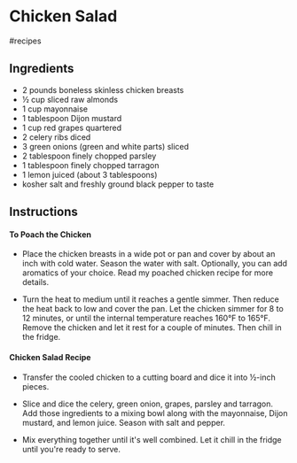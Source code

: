 # Chicken Salad

#recipes 

## Ingredients

- 2 pounds boneless skinless chicken breasts
- ½ cup sliced raw almonds
- 1 cup mayonnaise
- 1 tablespoon Dijon mustard
- 1 cup red grapes quartered
- 2 celery ribs diced
- 3 green onions (green and white parts) sliced
- 2 tablespoon finely chopped parsley
- 1 tablespoon finely chopped tarragon
- 1 lemon juiced (about 3 tablespoons)
- kosher salt and freshly ground black pepper to taste

## Instructions

#### To Poach the Chicken

- Place the chicken breasts in a wide pot or pan and cover by about an inch with cold water. Season the water with salt. Optionally, you can add aromatics of your choice. Read my poached chicken recipe for more details.
    
- Turn the heat to medium until it reaches a gentle simmer. Then reduce the heat back to low and cover the pan. Let the chicken simmer for 8 to 12 minutes, or until the internal temperature reaches 160°F to 165°F. Remove the chicken and let it rest for a couple of minutes. Then chill in the fridge.
    

#### Chicken Salad Recipe

- Transfer the cooled chicken to a cutting board and dice it into ½-inch pieces.
    
- Slice and dice the celery, green onion, grapes, parsley and tarragon. Add those ingredients to a mixing bowl along with the mayonnaise, Dijon mustard, and lemon juice. Season with salt and pepper.
    
- Mix everything together until it's well combined. Let it chill in the fridge until you're ready to serve.
